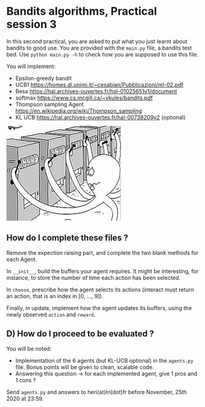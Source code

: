 # Bandits algorithms, Practical session 3
In this second practical, you are asked to put what you just learnt
about bandits to good use. You are provided with the `main.py` file,
a bandits test bed. Use `python main.py -h` to check how you are
supposed to use this file.

You will implement:
* Epsilon-greedy bandit
* UCB1 https://homes.di.unimi.it/~cesabian/Pubblicazioni/ml-02.pdf
* Besa https://hal.archives-ouvertes.fr/hal-01025651v1/document
* softmax https://www.cs.mcgill.ca/~vkules/bandits.pdf
* Thompson sampling Agent https://en.wikipedia.org/wiki/Thompson_sampling
* KL UCB https://hal.archives-ouvertes.fr/hal-00738209v2 (optional)


![image not found:](multiarmedbandit.jpg "Bandits")



## How do I complete these files ?
Remove the expection raising part, and
complete the two blank methods for each Agent.

In `__init__`, build the buffers your agent requires.
It might be interesting, for instance, to store the
number of time each action has been selected.

In `choose`, prescribe how the agent selects its
actions (interact must return an action, that is
an index in [0, ..., 9]).

Finally, in update, implement how the agent updates
its buffers, using the newly observed `action` and `reward`.


## D) How do I proceed to be evaluated ?

You will be noted:
* Implementation of the 6 agents (but KL-UCB optional) in the `agents.py` file. Bonus points will be given to clean, scalable code.
* Answering this question -> for each implemented agent, give 1 pros and 1 cons ?


Send `agents.py` and answers to heri(at)lri(dot)fr before November, 25th 2020 at 23:59.


